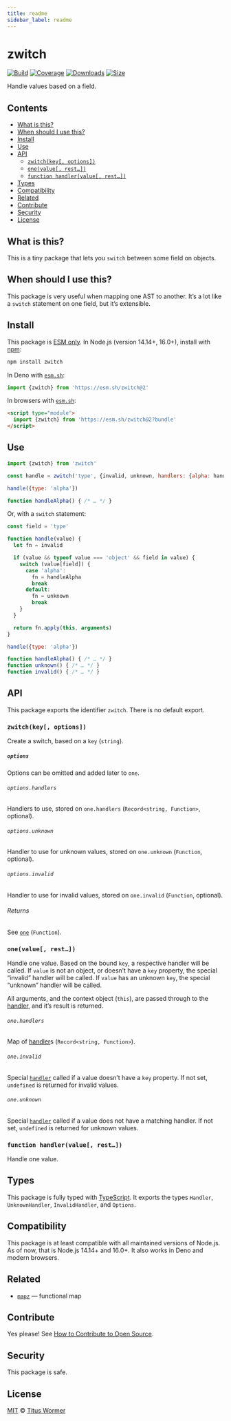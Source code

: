 ```yaml
---
title: readme
sidebar_label: readme
---
```

# zwitch

[![Build][build-badge]][build]
[![Coverage][coverage-badge]][coverage]
[![Downloads][downloads-badge]][downloads]
[![Size][size-badge]][size]

Handle values based on a field.

## Contents

*   [What is this?](#what-is-this)
*   [When should I use this?](#when-should-i-use-this)
*   [Install](#install)
*   [Use](#use)
*   [API](#api)
    *   [`zwitch(key[, options])`](#zwitchkey-options)
    *   [`one(value[, rest…])`](#onevalue-rest)
    *   [`function handler(value[, rest…])`](#function-handlervalue-rest)
*   [Types](#types)
*   [Compatibility](#compatibility)
*   [Related](#related)
*   [Contribute](#contribute)
*   [Security](#security)
*   [License](#license)

## What is this?

This is a tiny package that lets you `switch` between some field on objects.

## When should I use this?

This package is very useful when mapping one AST to another.
It’s a lot like a `switch` statement on one field, but it’s extensible.

## Install

This package is [ESM only][esm].
In Node.js (version 14.14+, 16.0+), install with [npm][]:

```sh
npm install zwitch
```

In Deno with [`esm.sh`][esmsh]:

```js
import {zwitch} from 'https://esm.sh/zwitch@2'
```

In browsers with [`esm.sh`][esmsh]:

```html
<script type="module">
  import {zwitch} from 'https://esm.sh/zwitch@2?bundle'
</script>
```

## Use

```js
import {zwitch} from 'zwitch'

const handle = zwitch('type', {invalid, unknown, handlers: {alpha: handleAlpha}})

handle({type: 'alpha'})

function handleAlpha() { /* … */ }
```

Or, with a `switch` statement:

```js
const field = 'type'

function handle(value) {
  let fn = invalid

  if (value && typeof value === 'object' && field in value) {
    switch (value[field]) {
      case 'alpha':
        fn = handleAlpha
        break
      default:
        fn = unknown
        break
    }
  }

  return fn.apply(this, arguments)
}

handle({type: 'alpha'})

function handleAlpha() { /* … */ }
function unknown() { /* … */ }
function invalid() { /* … */ }
```

## API

This package exports the identifier `zwitch`.
There is no default export.

### `zwitch(key[, options])`

Create a switch, based on a `key` (`string`).

##### `options`

Options can be omitted and added later to `one`.

###### `options.handlers`

Handlers to use, stored on `one.handlers` (`Record<string, Function>`,
optional).

###### `options.unknown`

Handler to use for unknown values, stored on `one.unknown` (`Function`,
optional).

###### `options.invalid`

Handler to use for invalid values, stored on `one.invalid` (`Function`,
optional).

###### Returns

See [`one`][one] (`Function`).

### `one(value[, rest…])`

Handle one value.
Based on the bound `key`, a respective handler will be called.
If `value` is not an object, or doesn’t have a `key` property, the special
“invalid” handler will be called.
If `value` has an unknown `key`, the special “unknown” handler will be called.

All arguments, and the context object (`this`), are passed through to the
[handler][], and it’s result is returned.

###### `one.handlers`

Map of [handler][]s (`Record<string, Function>`).

###### `one.invalid`

Special [`handler`][handler] called if a value doesn’t have a `key` property.
If not set, `undefined` is returned for invalid values.

###### `one.unknown`

Special [`handler`][handler] called if a value does not have a matching
handler.
If not set, `undefined` is returned for unknown values.

### `function handler(value[, rest…])`

Handle one value.

## Types

This package is fully typed with [TypeScript][].
It exports the types `Handler`, `UnknownHandler`, `InvalidHandler`, and
`Options`.

## Compatibility

This package is at least compatible with all maintained versions of Node.js.
As of now, that is Node.js 14.14+ and 16.0+.
It also works in Deno and modern browsers.

## Related

*   [`mapz`](https://github.com/wooorm/mapz)
    — functional map

## Contribute

Yes please!
See [How to Contribute to Open Source][contribute].

## Security

This package is safe.

## License

[MIT][license] © [Titus Wormer][author]

<!-- Definitions -->

[build-badge]: https://github.com/wooorm/zwitch/workflows/main/badge.svg

[build]: https://github.com/wooorm/zwitch/actions

[coverage-badge]: https://img.shields.io/codecov/c/github/wooorm/zwitch.svg

[coverage]: https://codecov.io/github/wooorm/zwitch

[downloads-badge]: https://img.shields.io/npm/dm/zwitch.svg

[downloads]: https://www.npmjs.com/package/zwitch

[size-badge]: https://img.shields.io/bundlephobia/minzip/zwitch.svg

[size]: https://bundlephobia.com/result?p=zwitch

[npm]: https://docs.npmjs.com/cli/install

[esm]: https://gist.github.com/sindresorhus/a39789f98801d908bbc7ff3ecc99d99c

[esmsh]: https://esm.sh

[typescript]: https://www.typescriptlang.org

[contribute]: https://opensource.guide/how-to-contribute/

[license]: license

[author]: https://wooorm.com

[one]: #onevalue-rest

[handler]: #function-handlervalue-rest

